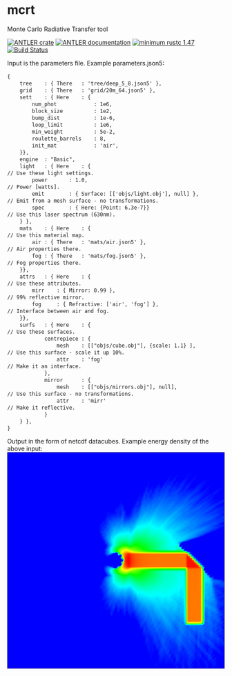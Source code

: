 # mcrt
Monte Carlo Radiative Transfer tool

<!-- [![ANTLER documentation](https://docs.rs/mcrt/badge.svg)](https://docs.rs/mcrt) -->
[![ANTLER crate](https://img.shields.io/crates/v/arctk.svg)](https://crates.io/crates/mcrt)
[![ANTLER documentation](https://docs.rs/mcrt/badge.svg)](https://freddywordingham.github.io/mcrt/)
[![minimum rustc 1.47](https://img.shields.io/badge/rustc-1.47+-red.svg)](https://www.rust-lang.org/)
[![Build Status](https://travis-ci.org/FreddyWordingham/arctk.svg?branch=master)](https://travis-ci.org/FreddyWordingham/arctk)

Input is the parameters file.
Example parameters.json5:
```json5
{
    tree    : { There   : 'tree/deep_5_8.json5' },
    grid    : { There   : 'grid/20m_64.json5' },
    sett    : { Here    : {
        num_phot            : 1e6,
        block_size          : 1e2,
        bump_dist           : 1e-6,
        loop_limit          : 1e6,
        min_weight          : 5e-2,
        roulette_barrels    : 8,
        init_mat            : 'air',
    }},
    engine  : "Basic",
    light   : { Here    : {                                                     // Use these light settings.
        power       : 1.0,                                                      // Power [watts].
        emit        : { Surface: [['objs/light.obj'], null] },                  // Emit from a mesh surface - no transformations.
        spec        : { Here: {Point: 6.3e-7}}                                  // Use this laser spectrum (630nm).
    } },
    mats    : { Here    : {                                                     // Use this material map.
        air : { There   : 'mats/air.json5' },                                   // Air properties there.
        fog : { There   : 'mats/fog.json5' },                                   // Fog properties there.
    }},
    attrs   : { Here    : {                                                     // Use these attributes.
        mirr    : { Mirror: 0.99 },                                             // 99% reflective mirror.
        fog     : { Refractive: ['air', 'fog'] },                               // Interface between air and fog.
    }},
    surfs   : { Here    : {                                                     // Use these surfaces.
            centrepiece : {
                mesh    : [["objs/cube.obj"], {scale: 1.1} ],                   // Use this surface - scale it up 10%.
                attr    : 'fog'                                                 // Make it an interface.
            },
            mirror      : {
                mesh    : [["objs/mirrors.obj"], null],                         // Use this surface - no transformations.
                attr    : 'mirr'                                                // Make it reflective.
            }
    } },
}
```

Output in the form of netcdf datacubes.
Example energy density of the above input:
![image info](./res/example.png)
